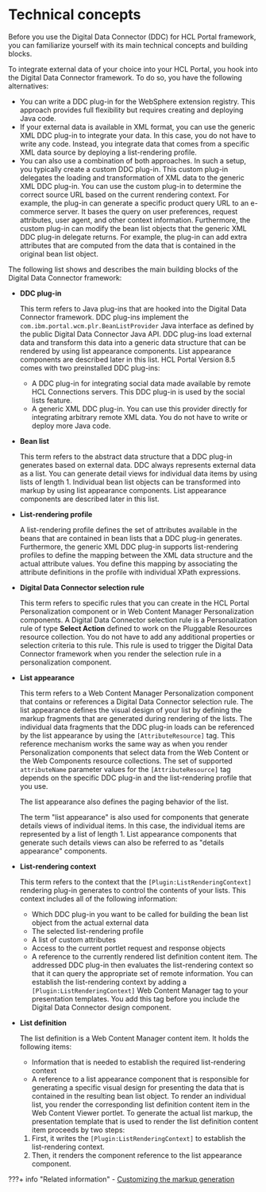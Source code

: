 # Technical concepts

Before you use the Digital Data Connector \(DDC\) for HCL Portal framework, you can familiarize yourself with its main technical concepts and building blocks.

To integrate external data of your choice into your HCL Portal, you hook into the Digital Data Connector framework. To do so, you have the following alternatives:

-   You can write a DDC plug-in for the WebSphere extension registry. This approach provides full flexibility but requires creating and deploying Java code.
-   If your external data is available in XML format, you can use the generic XML DDC plug-in to integrate your data. In this case, you do not have to write any code. Instead, you integrate data that comes from a specific XML data source by deploying a list-rendering profile.
-   You can also use a combination of both approaches. In such a setup, you typically create a custom DDC plug-in. This custom plug-in delegates the loading and transformation of XML data to the generic XML DDC plug-in. You can use the custom plug-in to determine the correct source URL based on the current rendering context. For example, the plug-in can generate a specific product query URL to an e-commerce server. It bases the query on user preferences, request attributes, user agent, and other context information. Furthermore, the custom plug-in can modify the bean list objects that the generic XML DDC plug-in delegate returns. For example, the plug-in can add extra attributes that are computed from the data that is contained in the original bean list object.

The following list shows and describes the main building blocks of the Digital Data Connector framework:

-   **DDC plug-in**

    This term refers to Java plug-ins that are hooked into the Digital Data Connector framework. DDC plug-ins implement the `com.ibm.portal.wcm.plr.BeanListProvider` Java interface as defined by the public Digital Data Connector Java API. DDC plug-ins load external data and transform this data into a generic data structure that can be rendered by using list appearance components. List appearance components are described later in this list. HCL Portal Version 8.5 comes with two preinstalled DDC plug-ins:

    -   A DDC plug-in for integrating social data made available by remote HCL Connections servers. This DDC plug-in is used by the social lists feature.
    -   A generic XML DDC plug-in. You can use this provider directly for integrating arbitrary remote XML data. You do not have to write or deploy more Java code.
-   **Bean list**

    This term refers to the abstract data structure that a DDC plug-in generates based on external data. DDC always represents external data as a list. You can generate detail views for individual data items by using lists of length 1. Individual bean list objects can be transformed into markup by using list appearance components. List appearance components are described later in this list.

-   **List-rendering profile**

    A list-rendering profile defines the set of attributes available in the beans that are contained in bean lists that a DDC plug-in generates. Furthermore, the generic XML DDC plug-in supports list-rendering profiles to define the mapping between the XML data structure and the actual attribute values. You define this mapping by associating the attribute definitions in the profile with individual XPath expressions.

-   **Digital Data Connector selection rule**

    This term refers to specific rules that you can create in the HCL Portal Personalization component or in Web Content Manager Personalization components. A Digital Data Connector selection rule is a Personalization rule of type **Select Action** defined to work on the Pluggable Resources resource collection. You do not have to add any additional properties or selection criteria to this rule. This rule is used to trigger the Digital Data Connector framework when you render the selection rule in a personalization component.

-   **List appearance**

    This term refers to a Web Content Manager Personalization component that contains or references a Digital Data Connector selection rule. The list appearance defines the visual design of your list by defining the markup fragments that are generated during rendering of the lists. The individual data fragments that the DDC plug-in loads can be referenced by the list appearance by using the `[AttributeResource]` tag. This reference mechanism works the same way as when you render Personalization components that select data from the Web Content or the Web Components resource collections. The set of supported `attributeName` parameter values for the `[AttributeResource]` tag depends on the specific DDC plug-in and the list-rendering profile that you use.

    The list appearance also defines the paging behavior of the list.

    The term "list appearance" is also used for components that generate details views of individual items. In this case, the individual items are represented by a list of length 1. List appearance components that generate such details views can also be referred to as "details appearance" components.

-   **List-rendering context**

    This term refers to the context that the `[Plugin:ListRenderingContext]` rendering plug-in generates to control the contents of your lists. This context includes all of the following information:

    -   Which DDC plug-in you want to be called for building the bean list object from the actual external data
    -   The selected list-rendering profile
    -   A list of custom attributes
    -   Access to the current portlet request and response objects
    -   A reference to the currently rendered list definition content item.
    The addressed DDC plug-in then evaluates the list-rendering context so that it can query the appropriate set of remote information. You can establish the list-rendering context by adding a `[Plugin:ListRenderingContext]` Web Content Manager tag to your presentation templates. You add this tag before you include the Digital Data Connector design component.

-   **List definition**

    The list definition is a Web Content Manager content item. It holds the following items:

    -   Information that is needed to establish the required list-rendering context
    -   A reference to a list appearance component that is responsible for generating a specific visual design for presenting the data that is contained in the resulting bean list object.
    To render an individual list, you render the corresponding list definition content item in the Web Content Viewer portlet. To generate the actual list markup, the presentation template that is used to render the list definition content item proceeds by two steps:

    1.  First, it writes the `[Plugin:ListRenderingContext]` to establish the list-rendering context.
    2.  Then, it renders the component reference to the list appearance component.


???+ info "Related information"
    - [Customizing the markup generation](../../build_sites/social_rendering/customizing_view_definitions/customizing_visualdesign/customizing_markup_gen/index.md)

